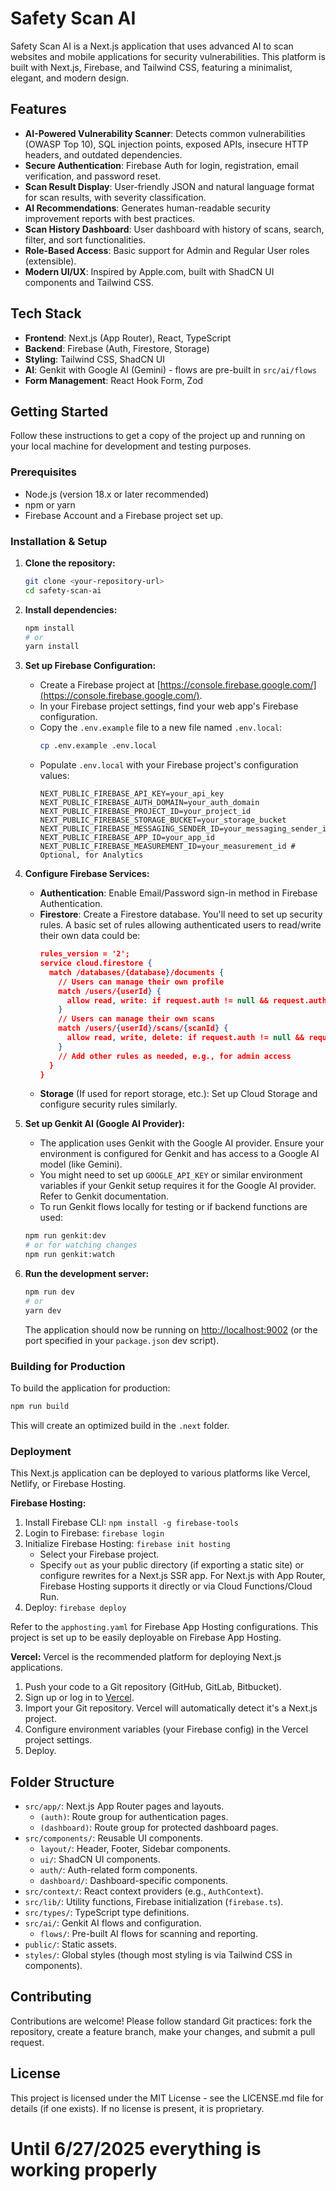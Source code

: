 
# Safety Scan AI

Safety Scan AI is a Next.js application that uses advanced AI to scan websites and mobile applications for security vulnerabilities. This platform is built with Next.js, Firebase, and Tailwind CSS, featuring a minimalist, elegant, and modern design.

## Features

-   **AI-Powered Vulnerability Scanner**: Detects common vulnerabilities (OWASP Top 10), SQL injection points, exposed APIs, insecure HTTP headers, and outdated dependencies.
-   **Secure Authentication**: Firebase Auth for login, registration, email verification, and password reset.
-   **Scan Result Display**: User-friendly JSON and natural language format for scan results, with severity classification.
-   **AI Recommendations**: Generates human-readable security improvement reports with best practices.
-   **Scan History Dashboard**: User dashboard with history of scans, search, filter, and sort functionalities.
-   **Role-Based Access**: Basic support for Admin and Regular User roles (extensible).
-   **Modern UI/UX**: Inspired by Apple.com, built with ShadCN UI components and Tailwind CSS.

## Tech Stack

-   **Frontend**: Next.js (App Router), React, TypeScript
-   **Backend**: Firebase (Auth, Firestore, Storage)
-   **Styling**: Tailwind CSS, ShadCN UI
-   **AI**: Genkit with Google AI (Gemini) - flows are pre-built in `src/ai/flows`
-   **Form Management**: React Hook Form, Zod

## Getting Started

Follow these instructions to get a copy of the project up and running on your local machine for development and testing purposes.

### Prerequisites

-   Node.js (version 18.x or later recommended)
-   npm or yarn
-   Firebase Account and a Firebase project set up.

### Installation & Setup

1.  **Clone the repository:**
    ```bash
    git clone <your-repository-url>
    cd safety-scan-ai 
    ```

2.  **Install dependencies:**
    ```bash
    npm install
    # or
    yarn install
    ```

3.  **Set up Firebase Configuration:**
    *   Create a Firebase project at [https://console.firebase.google.com/](https://console.firebase.google.com/).
    *   In your Firebase project settings, find your web app's Firebase configuration.
    *   Copy the `.env.example` file to a new file named `.env.local`:
        ```bash
        cp .env.example .env.local
        ```
    *   Populate `.env.local` with your Firebase project's configuration values:
        ```
        NEXT_PUBLIC_FIREBASE_API_KEY=your_api_key
        NEXT_PUBLIC_FIREBASE_AUTH_DOMAIN=your_auth_domain
        NEXT_PUBLIC_FIREBASE_PROJECT_ID=your_project_id
        NEXT_PUBLIC_FIREBASE_STORAGE_BUCKET=your_storage_bucket
        NEXT_PUBLIC_FIREBASE_MESSAGING_SENDER_ID=your_messaging_sender_id
        NEXT_PUBLIC_FIREBASE_APP_ID=your_app_id
        NEXT_PUBLIC_FIREBASE_MEASUREMENT_ID=your_measurement_id # Optional, for Analytics
        ```

4.  **Configure Firebase Services:**
    *   **Authentication**: Enable Email/Password sign-in method in Firebase Authentication.
    *   **Firestore**: Create a Firestore database. You'll need to set up security rules. A basic set of rules allowing authenticated users to read/write their own data could be:
        ```json
        rules_version = '2';
        service cloud.firestore {
          match /databases/{database}/documents {
            // Users can manage their own profile
            match /users/{userId} {
              allow read, write: if request.auth != null && request.auth.uid == userId;
            }
            // Users can manage their own scans
            match /users/{userId}/scans/{scanId} {
              allow read, write, delete: if request.auth != null && request.auth.uid == userId;
            }
            // Add other rules as needed, e.g., for admin access
          }
        }
        ```
    *   **Storage** (If used for report storage, etc.): Set up Cloud Storage and configure security rules similarly.

5. **Set up Genkit AI (Google AI Provider):**
   * The application uses Genkit with the Google AI provider. Ensure your environment is configured for Genkit and has access to a Google AI model (like Gemini).
   * You might need to set up `GOOGLE_API_KEY` or similar environment variables if your Genkit setup requires it for the Google AI provider. Refer to Genkit documentation.
   * To run Genkit flows locally for testing or if backend functions are used:
    ```bash
    npm run genkit:dev 
    # or for watching changes
    npm run genkit:watch
    ```

6.  **Run the development server:**
    ```bash
    npm run dev
    # or
    yarn dev
    ```
    The application should now be running on [http://localhost:9002](http://localhost:9002) (or the port specified in your `package.json` dev script).

### Building for Production

To build the application for production:

```bash
npm run build
```

This will create an optimized build in the `.next` folder.

### Deployment

This Next.js application can be deployed to various platforms like Vercel, Netlify, or Firebase Hosting.

**Firebase Hosting:**
1.  Install Firebase CLI: `npm install -g firebase-tools`
2.  Login to Firebase: `firebase login`
3.  Initialize Firebase Hosting: `firebase init hosting`
    *   Select your Firebase project.
    *   Specify `out` as your public directory (if exporting a static site) or configure rewrites for a Next.js SSR app. For Next.js with App Router, Firebase Hosting supports it directly or via Cloud Functions/Cloud Run.
4.  Deploy: `firebase deploy`

Refer to the `apphosting.yaml` for Firebase App Hosting configurations. This project is set up to be easily deployable on Firebase App Hosting.

**Vercel:**
Vercel is the recommended platform for deploying Next.js applications.
1.  Push your code to a Git repository (GitHub, GitLab, Bitbucket).
2.  Sign up or log in to [Vercel](https://vercel.com).
3.  Import your Git repository. Vercel will automatically detect it's a Next.js project.
4.  Configure environment variables (your Firebase config) in the Vercel project settings.
5.  Deploy.

## Folder Structure

-   `src/app/`: Next.js App Router pages and layouts.
    -   `(auth)`: Route group for authentication pages.
    -   `(dashboard)`: Route group for protected dashboard pages.
-   `src/components/`: Reusable UI components.
    -   `layout/`: Header, Footer, Sidebar components.
    -   `ui/`: ShadCN UI components.
    -   `auth/`: Auth-related form components.
    -   `dashboard/`: Dashboard-specific components.
-   `src/context/`: React context providers (e.g., `AuthContext`).
-   `src/lib/`: Utility functions, Firebase initialization (`firebase.ts`).
-   `src/types/`: TypeScript type definitions.
-   `src/ai/`: Genkit AI flows and configuration.
    -   `flows/`: Pre-built AI flows for scanning and reporting.
-   `public/`: Static assets.
-   `styles/`: Global styles (though most styling is via Tailwind CSS in components).

## Contributing

Contributions are welcome! Please follow standard Git practices: fork the repository, create a feature branch, make your changes, and submit a pull request.

## License

This project is licensed under the MIT License - see the LICENSE.md file for details (if one exists).
If no license is present, it is proprietary.

# Until 6/27/2025 everything is working properly